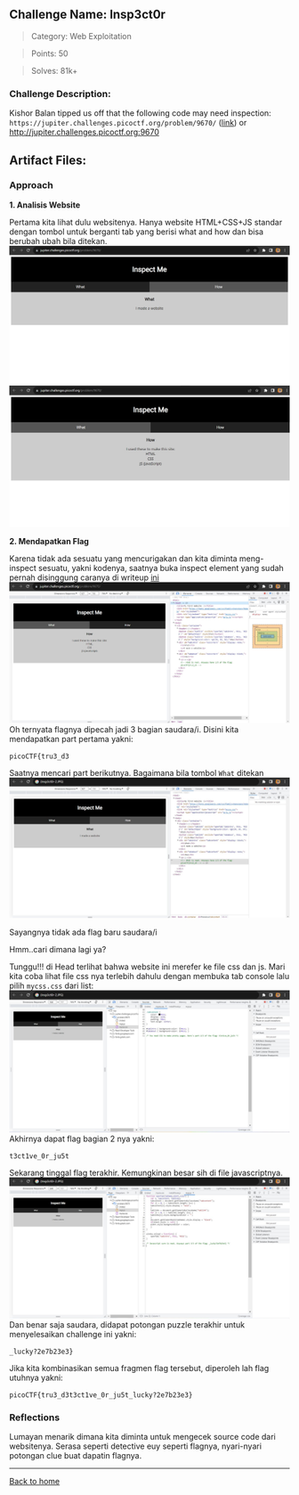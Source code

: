 ## Challenge Name: Insp3ct0r
>Category: Web Exploitation

>Points: 50

>Solves: 81k+

### Challenge Description: 

Kishor Balan tipped us off that the following code may need inspection: ```https://jupiter.challenges.picoctf.org/problem/9670/``` ([link](https://jupiter.challenges.picoctf.org/problem/9670/)) or http://jupiter.challenges.picoctf.org:9670


Artifact Files:
-

### Approach

**1. Analisis Website**

Pertama kita lihat dulu websitenya. Hanya website HTML+CSS+JS standar dengan tombol untuk berganti tab yang berisi what and how dan bisa berubah ubah bila ditekan.
![website](Insp3ct0r-1.JPG)
![how](Insp3ct0r-2.JPG)

**2. Mendapatkan Flag**

Karena tidak ada sesuatu yang mencurigakan dan kita diminta meng-inspect sesuatu, yakni kodenya, saatnya buka inspect element yang sudah pernah disinggung caranya di writeup [ini](Inspect%20HTML.md)
![part 1](Insp3ct0r-3.JPG)
Oh ternyata flagnya dipecah jadi 3 bagian saudara/i. Disini kita mendapatkan part pertama yakni:
```
picoCTF{tru3_d3
```

Saatnya mencari part berikutnya. Bagaimana bila tombol ```What``` ditekan
![no flag](Insp3ct0r-4.JPG)

Sayangnya tidak ada flag baru saudara/i

Hmm..cari dimana lagi ya?

Tunggu!!! di Head terlihat bahwa website ini merefer ke file css dan js. Mari kita coba lihat file css nya terlebih dahulu dengan membuka tab console lalu pilih ```mycss.css``` dari list:
![flag 2](Insp3ct0r-5.JPG)
Akhirnya dapat flag bagian 2 nya yakni:
```
t3ct1ve_0r_ju5t
```

Sekarang tinggal flag terakhir. Kemungkinan besar sih di file javascriptnya.
![flag 3](Insp3ct0r-6.JPG)
Dan benar saja saudara, didapat potongan puzzle terakhir untuk menyelesaikan challenge ini yakni:
```
_lucky?2e7b23e3}
```

Jika kita kombinasikan semua fragmen flag tersebut, diperoleh lah flag utuhnya yakni:
```
picoCTF{tru3_d3t3ct1ve_0r_ju5t_lucky?2e7b23e3}
```

### Reflections
Lumayan menarik dimana kita diminta untuk mengecek source code dari websitenya. Serasa seperti detective euy seperti flagnya, nyari-nyari potongan clue buat dapatin flagnya.

---
[Back to home](../Readme.md)
